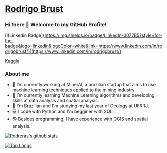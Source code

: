 # [Rodrigo Brust](https://www.linkedin.com/in/rodrigobrust/) 

### Hi there 👋 Welcome to my GitHub Profile! 

[![Linkedin Badge]{https://img.shields.io/badge/LinkedIn-0077B5?style=for-the-badge&logo=linkedin&logoColor=white&link=https://www.linkedin.com/in/rodrigobrust/}](https://www.linkedin.com/in/rodrigobrust/)

[Kaggle](https://www.kaggle.com/rodrigobrust/)



### About me

- 🔭 I’m currently working at MinerAI, a brazilian startup that aims to use machine learning techniques applied to the mining industry
- 🌱 I’m currently learning Machine Learning algorithms and developing skills at data analysis and spatial analysis.
- 💬 I'm Brazilian and I'm studying my last year of Geology at UFRRJ.
- 💻 I code with Python and I'm begginer with SQL.
- 🌎 Besides programming, I have experience with QGIS and spatial analysis.

[![Rodreras's github stats](https://github-readme-stats.vercel.app/api?username=rodreras)](https://github.com/anuraghazra/github-readme-stats)

[![Top Langs](https://github-readme-stats.vercel.app/api/top-langs/?username=rodreras)](https://github.com/anuraghazra/github-readme-stats)



